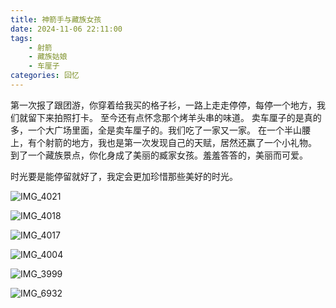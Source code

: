 ```yaml
---
title: 神箭手与藏族女孩
date: 2024-11-06 22:11:00
tags: 
    - 射箭
    - 藏族姑娘
    - 车厘子
categories: 回忆
---
```

第一次报了跟团游，你穿着给我买的格子衫，一路上走走停停，每停一个地方，我们就留下来拍照打卡。
至今还有点怀念那个烤羊头串的味道。
卖车厘子的是真的多，一个大广场里面，全是卖车厘子的。我们吃了一家又一家。
在一个半山腰上，有个射箭的地方，我也是第一次发现自己的天赋，居然还赢了一个小礼物。
到了一个藏族景点，你化身成了美丽的臧家女孩。羞羞答答的，美丽而可爱。

时光要是能停留就好了，我定会更加珍惜那些美好的时光。

![IMG_4021](https://gmoonlight.oss-cn-chengdu.aliyuncs.com/img/202411062218610.JPG)

![IMG_4018](https://gmoonlight.oss-cn-chengdu.aliyuncs.com/img/202411062218175.JPG)

![IMG_4017](https://gmoonlight.oss-cn-chengdu.aliyuncs.com/img/202411062218925.JPG)

![IMG_4004](https://gmoonlight.oss-cn-chengdu.aliyuncs.com/img/202411062219888.JPG)

![IMG_3999](https://gmoonlight.oss-cn-chengdu.aliyuncs.com/img/202411062219535.JPG)

![IMG_6932](https://gmoonlight.oss-cn-chengdu.aliyuncs.com/img/202411062219654.jpeg)
